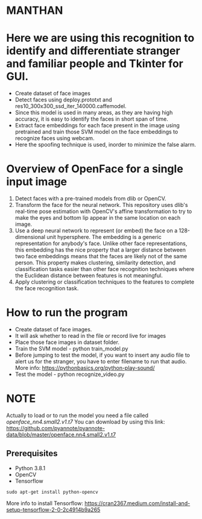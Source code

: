 # MANTHAN
# Here we are using this recognition to identify and differentiate stranger and familiar people and Tkinter for GUI.

- Create dataset of face images
- Detect faces using deploy.prototxt and res10_300x300_ssd_iter_140000.caffemodel.
- Since this model is used in many areas, as they are having high accuracy, it is easy to identify the faces in short span of time.
- Extract face embeddings for each face present in the image using pretrained and train those SVM model on the face embeddings to recognize faces using webcam.
- Here the spoofing technique is used, inorder to minimize the false alarm.

# Overview of OpenFace for a single input image
1. Detect faces with a pre-trained models from dlib or OpenCV.
2. Transform the face for the neural network. This repository uses dlib's real-time pose estimation with OpenCV's affine transformation to try to make 
   the eyes and bottom lip appear in the same location on each image.
3. Use a deep neural network to represent (or embed) the face on a 128-dimensional unit hypersphere. 
   The embedding is a generic representation for anybody's face. Unlike other face representations, this embedding has the nice property 
   that a larger distance between two face embeddings means that the faces are likely not of the same person. 
   This property makes clustering, similarity detection, and classification tasks easier than other face recognition techniques 
   where the Euclidean distance between features is not meaningful.
4. Apply clustering or classification techniques to the features to complete the face recognition task.

# How to run the program
 - Create dataset of face images.
 - It will ask whether to read in the file or record live for images
 - Place those face images in dataset folder.
 - Train the SVM model - python train_model.py
 - Before jumping to test the model, if you want to insert any audio file to alert us for the stranger, you have to enter filename to run that audio. More info: https://pythonbasics.org/python-play-sound/ 
 - Test the model - python recognize_video.py
# NOTE
Actually to load or to run the model you need a file called *openface_nn4.small2.v1.t7*
You can download by using this link: https://github.com/pyannote/pyannote-data/blob/master/openface.nn4.small2.v1.t7

## Prerequisites
- Python 3.8.1
- OpenCV
- Tensorflow
```
sudo apt-get install python-opencv
```
More info to install Tensorflow: https://cran2367.medium.com/install-and-setup-tensorflow-2-0-2c4914b9a265


